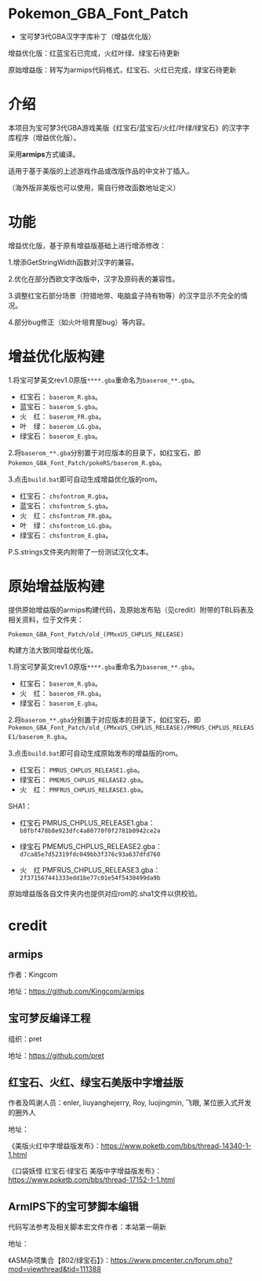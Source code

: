 # Pokemon_GBA_Font_Patch
* 宝可梦3代GBA汉字字库补丁（增益优化版）

增益优化版：红蓝宝石已完成，火红叶绿、绿宝石待更新

原始增益版：转写为armips代码格式，红宝石、火红已完成，绿宝石待更新

# 介绍

本项目为宝可梦3代GBA游戏美版《红宝石/蓝宝石/火红/叶绿/绿宝石》的汉字字库程序（增益优化版）。

采用**armips**方式编译。

适用于基于美版的上述游戏作品或改版作品的中文补丁插入。

（海外版非美版也可以使用，需自行修改函数地址定义）

# 功能

增益优化版，基于原有增益版基础上进行增添修改：

1.增添GetStringWidth函数对汉字的兼容。

2.优化在部分西欧文字改版中，汉字及原码表的兼容性。

3.调整红宝石部分场景（狩猎地带、电脑盒子持有物等）的汉字显示不完全的情况。

4.部分bug修正（如火叶培育屋bug）等内容。

# 增益优化版构建

1.将宝可梦英文rev1.0原版`****.gba`重命名为`baserom_**.gba`。
* 红宝石： `baserom_R.gba`。
* 蓝宝石： `baserom_S.gba`。
* 火　红： `baserom_FR.gba`。
* 叶　绿： `baserom_LG.gba`。
* 绿宝石： `baserom_E.gba`。

2.将`baserom_**.gba`分别置于对应版本的目录下，如红宝石，即
`Pokemon_GBA_Font_Patch/pokeRS/baserom_R.gba`。

3.点击`build.bat`即可自动生成增益优化版的rom。
* 红宝石： `chsfontrom_R.gba`。
* 蓝宝石： `chsfontrom_S.gba`。
* 火　红： `chsfontrom_FR.gba`。
* 叶　绿： `chsfontrom_LG.gba`。
* 绿宝石： `chsfontrom_E.gba`。

P.S.strings文件夹内附带了一份测试汉化文本。

# 原始增益版构建

提供原始增益版的armips构建代码，及原始发布贴（见credit）附带的TBL码表及相关资料，位于文件夹：

`Pokemon_GBA_Font_Patch/old_(PMxxUS_CHPLUS_RELEASE)`

构建方法大致同增益优化版。

1.将宝可梦英文rev1.0原版`****.gba`重命名为`baserom_**.gba`。
* 红宝石： `baserom_R.gba`。
* 火　红： `baserom_FR.gba`。
* 绿宝石： `baserom_E.gba`。

2.将`baserom_**.gba`分别置于对应版本的目录下，如红宝石，即
`Pokemon_GBA_Font_Patch/old_(PMxxUS_CHPLUS_RELEASE)/PMRUS_CHPLUS_RELEASE1/baserom_R.gba`。

3.点击`build.bat`即可自动生成原始发布的增益版的rom。
* 红宝石： `PMRUS_CHPLUS_RELEASE1.gba`。
* 绿宝石： `PMEMUS_CHPLUS_RELEASE2.gba`。
* 火　红： `PMFRUS_CHPLUS_RELEASE3.gba`。

SHA1：
* 红宝石 PMRUS_CHPLUS_RELEASE1.gba：
`b8fbf478b8e923dfc4a80770f0f2781b0942ce2a`

* 绿宝石 PMEMUS_CHPLUS_RELEASE2.gba：
`d7ca85e7d52319fdc049bb3f376c93a637dfd760`

* 火　红 PMFRUS_CHPLUS_RELEASE3.gba：
`2f371567441333edd1be77c01e54f5430499da9b`

原始增益版各自文件夹内也提供对应rom的.sha1文件以供校验。

# credit

## armips

作者：Kingcom

地址：https://github.com/Kingcom/armips

## 宝可梦反编译工程

组织：pret

地址：https://github.com/pret

## 红宝石、火红、绿宝石美版中字增益版

作者及鸣谢人员：enler, liuyanghejerry, Roy, luojingmin, 飞眼, 某位嵌入式开发的圈外人

地址：

《美版火红中字增益版发布》：https://www.poketb.com/bbs/thread-14340-1-1.html

《口袋妖怪 红宝石·绿宝石 美版中字增益版发布》：https://www.poketb.com/bbs/thread-17152-1-1.html

## ArmIPS下的宝可梦脚本编辑

代码写法参考及相关脚本宏文件作者：本站第一萌新

地址：

《ASM杂项集合【802/绿宝石】》：https://www.pmcenter.cn/forum.php?mod=viewthread&tid=111388
